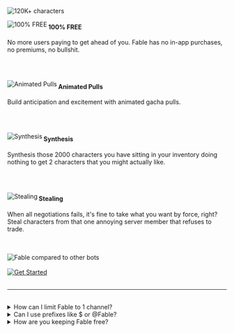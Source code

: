 <img src="https://i.imgur.com/9vtvWpK.png" alt="120K+ characters">

<br/>

<p>
  <img align="left" src="https://i.imgur.com/IO91qt1.png" alt="100% FREE">
  <h4>100% FREE</h4>
  No more users paying to get ahead of you. Fable has no in-app purchases, no
  premiums, no bullshit.
</p>

<br clear="left"/>
<br clear="left"/>

<p>
  <img align="left" src="https://i.imgur.com/kUVI9s1.gif" alt="Animated Pulls">
  <h4>Animated Pulls</h4>
  Build anticipation and excitement with animated gacha pulls.
</p>

<br clear="left"/>
<br clear="left"/>

<p>
  <img align="left" src="https://i.imgur.com/B897tj4.png" alt="Synthesis">
  <h4>Synthesis</h4>
  Synthesis those 2000 characters you have sitting in your inventory doing nothing
  to get 2 characters that you might actually like.
</p>

<br clear="left"/>
<br clear="left"/>

<p>
  <img align="left" src="https://i.imgur.com/RVMP2wO.png" alt="Stealing">
  <h4>Stealing</h4>
  When all negotiations fails, it's fine to take what you want by force, right?
  Steal characters from that one annoying server member that refuses to trade.
</p>

<br clear="left"/>
<br clear="left"/>

<!-- <p>
  <img align="left" src="https://i.imgur.com/XErnGE8.png" alt="More Information">
  <h4>More Information</h4>
  Fable offers descriptions about characters and anime, so you can learn more
  about that character you just pulled.
</p>

<br clear="left"/>
<br clear="left"/> -->

<img src="https://i.imgur.com/NGDvZKb.png" alt="Fable compared to other bots">

<br/>
<br/>

<a href="/bot/1041970851559522304/invite">
  <img src="https://i.imgur.com/oFNP7yZ.png" alt="Get Started">
</a>

<br/>
<br/>

---

</br>

<details><summary>How can I limit Fable to 1 channel?</summary>
<p>

Go to **Server Settings** then **Integrations** then **Fable**\
From there you can control the permissions globally or even per command.

</p>
</details>

<details><summary>Can I use prefixes like $ or @Fable?</summary>
<p>

**No**. Fable was built from the ground up to **only** support slash commands.

</p>
</details>

<details><summary>How are you keeping Fable free?</summary>
<p>

I'm experienced, I know how to keep my billing very low, and without affecting
server performance.

Some people think I plan to bait and switch after gaining enough popularity, but
Fable is 100% open-source and under MIT license, so even if I suddenly switch to
the dark side, people can take the code, make everything free again and
re-release Fable.

</p>
</details>

[discord]: https://discord.gg/ceKyEfhyPQ
[sponsoring]: https://github.com/sponsors/ker0olos
[contributing]: https://github.com/ker0olos/fable/wiki
